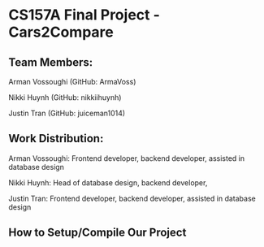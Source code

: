 # CS157A Final Project - Cars2Compare

## Team Members: 

Arman Vossoughi (GitHub: ArmaVoss)

Nikki Huynh (GitHub: nikkiihuynh) 

Justin Tran (GitHub: juiceman1014)

## Work Distribution:

Arman Vossoughi: Frontend developer, backend developer, assisted in database design

Nikki Huynh: Head of database design, backend developer, 

Justin Tran: Frontend developer, backend developer, assisted in database design

## How to Setup/Compile Our Project


